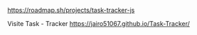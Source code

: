 https://roadmap.sh/projects/task-tracker-js 


Visite Task - Tracker https://jairo51067.github.io/Task-Tracker/ 
